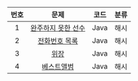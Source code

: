 |번호|문제|코드|분류
|:---:|:---:|:---:|:---:
|1|[완주하지 못한 선수](https://github.com/merry-santa/algorithm/blob/main/programmers/%E1%84%92%E1%85%A2%E1%84%89%E1%85%B5/%EC%99%84%EC%A3%BC%ED%95%98%EC%A7%80%20%EB%AA%BB%ED%95%9C%20%EC%84%A0%EC%88%98/README.md)|Java|해시
|2|[전화번호 목록](https://github.com/merry-santa/algorithm/blob/main/programmers/%E1%84%92%E1%85%A2%E1%84%89%E1%85%B5/%EC%A0%84%ED%99%94%EB%B2%88%ED%98%B8%20%EB%AA%A9%EB%A1%9D/README.md)|Java|해시
|3|[위장](https://github.com/merry-santa/algorithm/blob/main/programmers/%E1%84%92%E1%85%A2%E1%84%89%E1%85%B5/%EC%9C%84%EC%9E%A5/README.md)|Java|해시
|4|[베스트앨범](https://github.com/merry-santa/algorithm/blob/main/programmers/%E1%84%92%E1%85%A2%E1%84%89%E1%85%B5/%EB%B2%A0%EC%8A%A4%ED%8A%B8%EC%95%A8%EB%B2%94/README.md)|Java|해시







